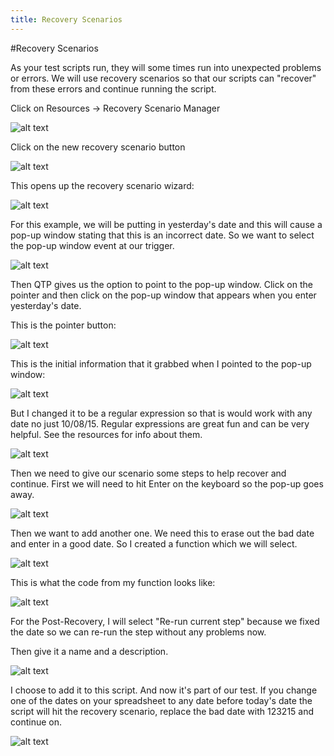 ```yaml
---
title: Recovery Scenarios
---
```


#Recovery Scenarios

As your test scripts run, they will some times run into unexpected problems or errors. We will use recovery scenarios so that our scripts can "recover" from these errors and continue running the script. 

Click on Resources -> Recovery Scenario Manager

![alt text](https://cloud.githubusercontent.com/assets/10998057/10376800/7ba97352-6dc5-11e5-8579-acb23a4b4f03.png "RecoveryManager")

Click on the new recovery scenario button

![alt text](https://cloud.githubusercontent.com/assets/10998057/10376839/b8536a1a-6dc5-11e5-8529-a8223a098bd9.PNG "RecoveryManagerNew")

This opens up the recovery scenario wizard:

![alt text](https://cloud.githubusercontent.com/assets/10998057/10376887/f5c6137a-6dc5-11e5-8400-e2683473c116.PNG "RecoveryManagerNew")

For this example, we will be putting in yesterday's date and this will cause a pop-up window stating that this is an incorrect date. So we want to select the pop-up window event at our trigger. 


![alt text](https://cloud.githubusercontent.com/assets/10998057/10376972/4eabcf7a-6dc6-11e5-8e4b-0fc334c0ed4e.PNG "RecoveryManagerNew")

Then QTP gives us the option to point to the pop-up window. Click on the pointer and then click on the pop-up window that appears when you enter yesterday's date.

This is the pointer button:

![alt text](https://cloud.githubusercontent.com/assets/10998057/10379777/c8bb1f64-6dd5-11e5-8068-21aee0645eee.PNG "Pointer")

This is the initial information that it grabbed when I pointed to the pop-up window:

![alt text](https://cloud.githubusercontent.com/assets/10998057/10379776/c8b61320-6dd5-11e5-94cd-93dc73473c6c.PNG "PointerInfo")

But I changed it to be a regular expression so that is would work with any date no just 10/08/15. Regular expressions are great fun and can be very helpful. See the resources for info about them. 

![alt text](https://cloud.githubusercontent.com/assets/10998057/10379775/c8b59954-6dd5-11e5-857e-7a03ac9658bf.PNG "PointerInfo")

Then we need to give our scenario some steps to help recover and continue. First we will need to hit Enter on the keyboard so the pop-up goes away. 

![alt text](https://cloud.githubusercontent.com/assets/10998057/10379778/c8bbaa6a-6dd5-11e5-8314-ab1259539d35.PNG "Enter")

Then we want to add another one. We need this to erase out the bad date and enter in a good date. So I created a function which we will select. 

![alt text](https://cloud.githubusercontent.com/assets/10998057/10379769/c8a99c08-6dd5-11e5-8b60-e5b1a173e110.PNG "Function")

This is what the code from my function looks like:

![alt text](https://cloud.githubusercontent.com/assets/10998057/10379771/c8aa8e88-6dd5-11e5-807f-ce9005c41241.PNG "Code")

For the Post-Recovery, I will select "Re-run current step" because we fixed the date so we can re-run the step without any problems now. 

Then give it a name and a description. 

![alt text](https://cloud.githubusercontent.com/assets/10998057/10379770/c8a9ce26-6dd5-11e5-972d-eb02326a00a0.PNG "Scenario")

I choose to add it to this script. And now it's part of our test. If you change one of the dates on your spreadsheet to any date before today's date the script will hit the recovery scenario, replace the bad date with 123215 and continue on. 

![alt text](https://cloud.githubusercontent.com/assets/10998057/10379774/c8ae7f02-6dd5-11e5-9c15-f5226d88c46e.PNG "Scenario")




